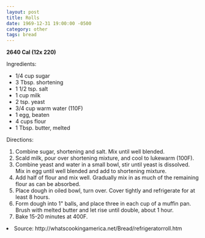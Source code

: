 ```yaml
---
layout: post
title: Rolls
date: 1969-12-31 19:00:00 -0500
category: other
tags: bread
---
```

<b>2640 Cal (12x 220)</b>
<p>Ingredients:</p><ul>
<li>1/4 cup	sugar</li>
<li>3 Tbsp.	shortening</li>
<li>1 1/2 tsp.	salt</li>
<li>1 cup	milk</li>
<li>2 tsp.	yeast</li>
<li>3/4 cup	warm water (110F)</li>
<li>1	egg, beaten</li>
<li>4 cups	flour</li>
<li>1 Tbsp.	butter, melted</li>
</ul>
<p>Directions:</p>
<ol>
<li>Combine sugar, shortening and salt.  Mix until well blended.</li>
<li>Scald milk, pour over shortening mixture, and cool to lukewarm (100F).</li>
<li>Combine yeast and water in a small bowl, stir until yeast is dissolved.  Mix in egg until well blended and add to shortening mixture.</li>
<li>Add half of flour and mix well.  Gradually mix in as much of the remaining flour as can be absorbed.</li>
<li>Place dough in oiled bowl, turn over.  Cover tightly and refrigerate for at least 8 hours.</li>
<li>Form dough into 1" balls, and place three in each cup of a muffin pan.  Brush with melted butter and let rise until double, about 1 hour.</li>
<li>Bake 15-20 minutes at 400F.</li>
</ol>
<li>Source: http://whatscookingamerica.net/Bread/refrigeratorroll.htm </li>

